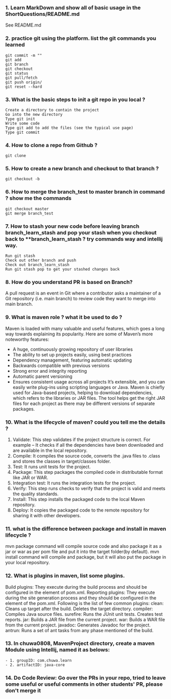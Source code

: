### 1. Learn MarkDown and show all of basic usage in the ShortQuestions/README.md
See README.md
### 2. practice git using the platform. list the git commands you learned
```
git commit -m ""
git add
git branch
git checkout 
git status
git pull/fetch
git push origin/
git reset --hard
```
### 3. What is the basic steps to init a git repo in you local ?
```
Create a directory to contain the project
Go into the new directory
Type git init 
Write some code
Type git add to add the files (see the typical use page)
Type git commit 
```
### 4. How to clone a repo from Github ?
```
git clone
```
### 5. How to create a new branch and checkout to that branch ?
```
git checkout -b
```
### 6. How to merge the branch_test to master branch in command ? show me the commands
```
git checkout master
git merge branch_test
```
### 7. How to stash your new code before leaving branch branch_learn_stash and pop your stash when you checkout back to **branch_learn_stash ? try commands way and intellij way.
```
Run git stash
Check out other branch and push
Check out branch_learn_stash
Run git stash pop to get your stashed changes back
```
### 8. How do you understand PR is based on Branch?
A pull request is an event in Git where a contributor asks a maintainer of a Git repository (i.e. main branch) to review code they want to merge into main branch.
### 9. What is maven role ? what it be used to do ?
Maven is loaded with many valuable and useful features, which goes a long way towards explaining its popularity. Here are some of Maven’s more noteworthy features:
- A huge, continuously growing repository of user libraries
- The ability to set up projects easily, using best practices
- Dependency management, featuring automatic updating
- Backwards compatible with previous versions
- Strong error and integrity reporting
- Automatic parent versioning
- Ensures consistent usage across all projects
It’s extensible, and you can easily write plug-ins using scripting languages or Java.
Maven is chiefly used for Java-based projects, helping to download dependencies, which refers to the libraries or JAR files. The tool helps get the right JAR files for each project as there may be different versions of separate packages. 
### 10. What is the lifecycle of maven? could you tell me the details ?
1. Validate: This step validates if the project structure is correct. For example – It checks if all the dependencies have been downloaded and are available in the local repository.
2. Compile: It compiles the source code, converts the .java files to .class and stores the classes in target/classes folder.
3. Test: It runs unit tests for the project.
4. Package: This step packages the compiled code in distributable format like JAR or WAR.
5. Integration test: It runs the integration tests for the project.
6. Verify: This step runs checks to verify that the project is valid and meets the quality standards.
7. Install: This step installs the packaged code to the local Maven repository.
8. Deploy: It copies the packaged code to the remote repository for sharing it with other developers.
### 11. what is the difference between package and install in maven lifecycle ?
mvn package command will compile source code and also package it as a jar or war as per pom file and put it into the target folder(by default). mvn install command will compile and package, but it will also put the package in your local repository.
### 12. What is plugins in maven, list some plugins.
Build plugins: They execute during the build process and should be configured in the <build/> element of pom.xml.
Reporting plugins: They execute during the site generation process and they should be configured in the <reporting/> element of the pom.xml.
Following is the list of few common plugins:
clean: Cleans up target after the build. Deletes the target directory.
compiler: Compiles Java source files.
surefire: Runs the JUnit unit tests. Creates test reports.
jar: Builds a JAR file from the current project.
war: Builds a WAR file from the current project.
javadoc: Generates Javadoc for the project.
antrun: Runs a set of ant tasks from any phase mentioned of the build.
### 13. In chuwa0808, MavenProject directory, create a maven Module using Intellij, named it as belows:
    - 1. groupID: com.chuwa.learn
    - 2. artifactID: java-core
### 14. Do Code Review: Go over the PRs in your repo, tried to leave some useful or useful comments in other students' PR, please don't merge it
